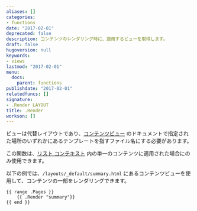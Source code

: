 ```yaml
---
aliases: []
categories:
- functions
date: "2017-02-01"
deprecated: false
description: コンテンツのレンダリング時に、適用するビューを取得します。
draft: false
hugoversion: null
keywords:
- views
lastmod: "2017-02-01"
menu:
  docs:
    parent: functions
publishdate: "2017-02-01"
relatedfuncs: []
signature:
- .Render LAYOUT
title: .Render
workson: []
---
```


ビューは代替レイアウトであり、[コンテンツビュー](/templates/views) のドキュメントで指定された場所のいずれかにあるテンプレートを指すファイル名にする必要があります。

この関数は、[リスト コンテキスト][list context] 内の単一のコンテンツに適用された場合にのみ使用できます。

以下の例では、`/layouts/_default/summary.html` にあるコンテンツビューを使用して、コンテンツの一部をレンダリングできます。

```go-html-template
{{ range .Pages }}
    {{ .Render "summary"}}
{{ end }}
```

[list context]: /templates/lists/
